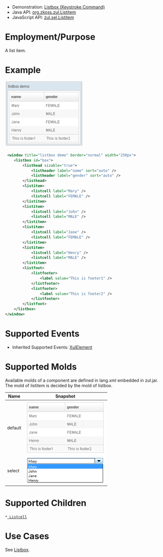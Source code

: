 
- Demonstration: [Listbox (Keystroke Command)](http://www.zkoss.org/zkdemo/listbox/keystroke_command)
- Java API: [org.zkoss.zul.Listitem](https://www.zkoss.org/javadoc/latest/zk/org/zkoss/zul/Listitem.html)
- JavaScript API: [zul.sel.Listitem](https://www.zkoss.org/javadoc/latest/jsdoc/classes/zul.sel.Listitem.html)


# Employment/Purpose

A list item.

# Example

![](/zk_component_ref/images/ZKComRef_Listbox_Example.png)

```xml
 <window title="listbox demo" border="normal" width="250px">
    <listbox id="box">
        <listhead sizable="true">
            <listheader label="name" sort="auto" />
            <listheader label="gender" sort="auto" />
        </listhead>
        <listitem>
            <listcell label="Mary" />
            <listcell label="FEMALE" />
        </listitem>
        <listitem>
            <listcell label="John" />
            <listcell label="MALE" />
        </listitem>
        <listitem>
            <listcell label="Jane" />
            <listcell label="FEMALE" />
        </listitem>
        <listitem>
            <listcell label="Henry" />
            <listcell label="MALE" />
        </listitem>
        <listfoot>
            <listfooter>
                <label value="This is footer1" />
            </listfooter>
            <listfooter>
                <label value="This is footer2" />
            </listfooter>
        </listfoot>
    </listbox>
</window>
```

# Supported Events

- Inherited Supported Events: [ XulElement]({{site.baseurl}}/zk_component_ref/xulelement#Supported_Events)

# Supported Molds

Available molds of a component are defined in lang.xml embedded in
zul.jar. The mold of listitem is decided by the mold of listbox.

| Name | Snapshot |
|---|---|
| default | ![](/zk_component_ref/images/listbox_mold_default.png) |
| select | ![](/zk_component_ref/images/listbox_mold_select.png) |

# Supported Children

`*`[` Listcell`]({{site.baseurl}}/zk_component_ref/listcell)

# Use Cases

See [ Listbox]({{site.baseurl}}/zk_component_ref/listbox#Use_Cases).



